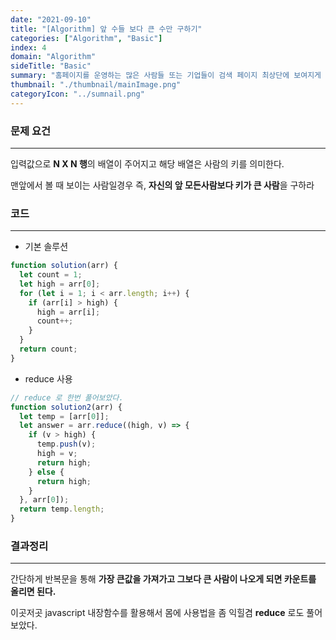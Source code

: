 ```yaml
---
date: "2021-09-10"
title: "[Algorithm] 앞 수들 보다 큰 수만 구하기"
categories: ["Algorithm", "Basic"]
index: 4
domain: "Algorithm"
sideTitle: "Basic"
summary: "홈페이지를 운영하는 많은 사람들 또는 기업들이 검색 페이지 최상단에 보여지게 하기 위해 어떤 최적화 작업을 하는지 알아보자."
thumbnail: "./thumbnail/mainImage.png"
categoryIcon: "../sumnail.png"
---
```


### 문제 요건

---

입력값으로 **N X N 행**의 배열이 주어지고 해당 배열은 사람의 키를 의미한다.

맨앞에서 볼 때 보이는 사람일경우 즉, **자신의 앞 모든사람보다 키가 큰 사람**을 구하라

### 코드

---

- 기본 솔루션<br>

```javascript
function solution(arr) {
  let count = 1;
  let high = arr[0];
  for (let i = 1; i < arr.length; i++) {
    if (arr[i] > high) {
      high = arr[i];
      count++;
    }
  }
  return count;
}
```

- reduce 사용

```javascript
// reduce 로 한번 풀어보았다.
function solution2(arr) {
  let temp = [arr[0]];
  let answer = arr.reduce((high, v) => {
    if (v > high) {
      temp.push(v);
      high = v;
      return high;
    } else {
      return high;
    }
  }, arr[0]);
  return temp.length;
}
```

### 결과정리

---

간단하게 반복문을 통해 **가장 큰값을 가져가고 그보다 큰 사람이 나오게 되면 카운트를 올리면 된다.**

이곳저곳 javascript 내장함수를 활용해서 몸에 사용법을 좀 익힐겸 **reduce** 로도 풀어보았다.
